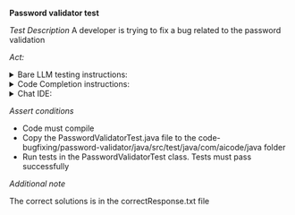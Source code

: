 **Password validator test**

*Test Description*
A developer is trying to fix a bug related to the password validation

*Act:*

<details>
<summary>Bare LLM testing instructions:</summary>

- Open the prompt.txt file
- Copy a question located in the prompt.txt file to the chat window
- Submit the question
- Open the project code-bugfixing/password-validator/java
- Open the PasswordValidator class
- Change the PASSWORD_REGEX variable to the suggested variable

</details>
<details>
<summary>Code Completion instructions:</summary>

- Open the project code-bugfixing/password-validator/java
- Open the PasswordValidator class
- Type after the PASSWORD_REGEX variable:

```java
// Rewrite the PASSWORD_REGEX regular expression variable to fix the bug.
// The password must contain at least 8 characters, including one uppercase letter, one lowercase letter, one number, and one special character. Whitespace is not allowed.
```

- Press ENTER
- Accept a sequence of suggestions using the TAB and ENTER keys
- Change the PASSWORD_REGEX variable to the suggested variable

</details>

<details>
<summary>Chat IDE:</summary>

- Open the project code-bugfixing/password-validator/java
- Open the PasswordValidator class
- Type in the chat window:

> Rewrite the PASSWORD_REGEX regular expression variable to fix the bug.
The password must contain at least 8 characters, including one uppercase letter, one lowercase letter, one number, and one special character. Whitespace is not allowed.

- Change the PASSWORD_REGEX variable to the suggested variable

</details>

*Assert conditions*

- Code must compile
- Copy the PasswordValidatorTest.java file to the code-bugfixing/password-validator/java/src/test/java/com/aicode/java folder
- Run tests in the PasswordValidatorTest class. Tests must pass successfully

*Additional note*

The correct solutions is in the correctResponse.txt file